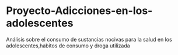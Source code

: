 # Proyecto-Adicciones-en-los-adolescentes
Análisis sobre el consumo de sustancias nocivas para la salud en los adolescentes,habitos de consumo y droga utilizada
